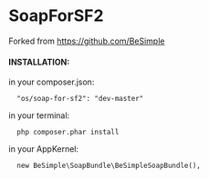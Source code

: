 SoapForSF2
==========

Forked from https://github.com/BeSimple

#### INSTALLATION:


in your composer.json:

      "os/soap-for-sf2": "dev-master"

in your terminal:

      php composer.phar install

in your AppKernel:

      new BeSimple\SoapBundle\BeSimpleSoapBundle(),


